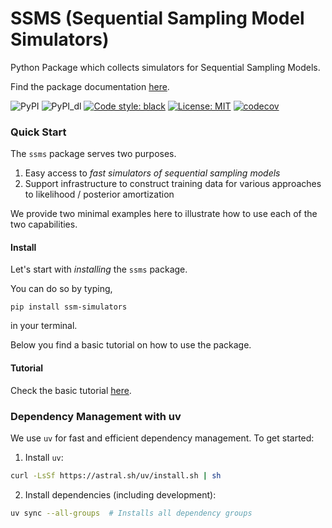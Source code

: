 # SSMS (Sequential Sampling Model Simulators)
Python Package which collects simulators for Sequential Sampling Models.

Find the package documentation [here](https://alexanderfengler.github.io/ssm-simulators/).

![PyPI](https://img.shields.io/pypi/v/ssm-simulators)
![PyPI_dl](https://img.shields.io/pypi/dm/ssm-simulators)
[![Code style: black](https://img.shields.io/badge/code%20style-black-000000.svg)](https://github.com/ambv/black)
[![License: MIT](https://img.shields.io/badge/License-MIT-yellow.svg)](https://opensource.org/licenses/MIT)
[![codecov](https://codecov.io/gh/lnccbrown/ssm-simulators/branch/main/graph/badge.svg)](https://codecov.io/gh/lnccbrown/ssm-simulators)

### Quick Start

The `ssms` package serves two purposes.

1. Easy access to *fast simulators of sequential sampling models*
2. Support infrastructure to construct training data for various approaches to likelihood / posterior amortization

We provide two minimal examples here to illustrate how to use each of the two capabilities.

#### Install

Let's start with *installing* the `ssms` package.

You can do so by typing,

`pip install ssm-simulators`

in your terminal.

Below you find a basic tutorial on how to use the package.

#### Tutorial

Check the basic tutorial [here](docs/basic_tutorial/basic_tutorial.ipynb).

### Dependency Management with uv

We use `uv` for fast and efficient dependency management. To get started:

1. Install `uv`:
```bash
curl -LsSf https://astral.sh/uv/install.sh | sh
```

2. Install dependencies (including development):
```bash
uv sync --all-groups  # Installs all dependency groups
```
